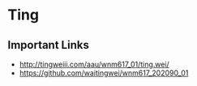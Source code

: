 # Ting 

## Important Links

- http://tingweiii.com/aau/wnm617_01/ting.wei/
- https://github.com/waitingwei/wnm617_202090_01